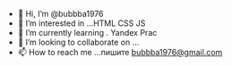 - 👋 Hi, I’m @bubbba1976
- 👀 I’m interested in ...HTML  CSS JS
- 🌱 I’m currently learning . Yandex Prac
- 💞️ I’m looking to collaborate on ...
- 📫 How to reach me ...пишите  bubbba1976@gmail.com
<!---bubbba1976/bubbba1976 is a ✨ special ✨ repository because its `README.md` (this file) appears on your GitHub profile.
You can click the Preview link to take a look at your changes.
--->
